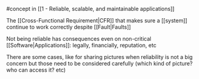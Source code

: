 #concept in [[1 - Reliable, scalable, and maintainable applications]]

The [[Cross-Functional Requirement|CFR]] that makes sure a [[system]] continue to work correctly despite [[Fault|Faults]]

Not being reliable has consequences even on non-critical [[Software|Applications]]: legally, financially, reputation, etc

There are some cases, like for sharing pictures when reliability is not a big concern but those need to be considered carefully (which kind of picture? who can access it? etc)
